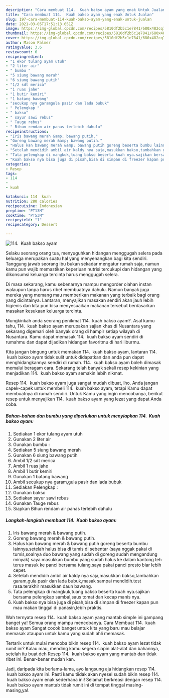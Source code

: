 ```yaml
---
description: "Cara membuat 114.  Kuah bakso ayam yang enak Untuk Jualan"
title: "Cara membuat 114.  Kuah bakso ayam yang enak Untuk Jualan"
slug: 197-cara-membuat-114-kuah-bakso-ayam-yang-enak-untuk-jualan
date: 2021-03-05T17:51:13.651Z
image: https://img-global.cpcdn.com/recipes/5810df2b5c1e7841/680x482cq70/114-kuah-bakso-ayam-foto-resep-utama.jpg
thumbnail: https://img-global.cpcdn.com/recipes/5810df2b5c1e7841/680x482cq70/114-kuah-bakso-ayam-foto-resep-utama.jpg
cover: https://img-global.cpcdn.com/recipes/5810df2b5c1e7841/680x482cq70/114-kuah-bakso-ayam-foto-resep-utama.jpg
author: Mason Palmer
ratingvalue: 3.6
reviewcount: 6
recipeingredient:
- "1 ekor tulang ayam utuh"
- "2 liter air"
- " bumbu "
- "5 siung bawang merah"
- "6 siung bawang putih"
- "1/2 sdt merica"
- "1 ruas jahe"
- "1 butir kemiri"
- "1 batang bawang"
- "secukup nya garamgula pasir dan lada bubuk"
- " Pelengkap "
- " bakso"
- " sayur sawi rebus"
- " Tauge rebus"
- " Bihun rendam air panas terlebih dahulu"
recipeinstructions:
- "Iris bawang merah &amp; bawang putih."
- "Goreng bawang merah &amp; bawang putih."
- "Halus kan bawang merah &amp; bawang putih goreng beserta bumbu lainnya.setelah halus bisa di tumis dl sebentar (saya nggak pakai di tumis,soalnya duo bawang yang sudah di goreng sudah mengandung minyak) saya masukkan bumbu yang sudah halus ke dalam kantong teh terus masuk ke panci bersama tulang.saya pakai panci presto biar lebih cepet."
- "Setelah mendidih ambil air kaldy nya saja,masukkan bakso,tambahkan garam,gula pasir dan lada bubuk,masak sampai mendidih.test rasa.terakhir masukkan daun bawang."
- "Tata pelengkap di mangkuk,tuang bakso beserta kuah nya.sajikan bersama pelengkap sambal,saus tomat dan kecap manis nya."
- "Kuah bakso nya bisa juga di pisah,bisa di simpan di freezer kapan pun mau makan tinggal di panasin,lebih praktis."
categories:
- Resep
tags:
- 114
- 
- kuah

katakunci: 114  kuah 
nutrition: 280 calories
recipecuisine: Indonesian
preptime: "PT13M"
cooktime: "PT53M"
recipeyield: "1"
recipecategory: Dessert

---
```



![114.  Kuah bakso ayam](https://img-global.cpcdn.com/recipes/5810df2b5c1e7841/680x482cq70/114-kuah-bakso-ayam-foto-resep-utama.jpg)

Selaku seorang orang tua, menyuguhkan hidangan menggugah selera pada keluarga merupakan suatu hal yang menyenangkan bagi kita sendiri. Tanggung jawab seorang ibu bukan sekadar mengatur rumah saja, namun kamu pun wajib memastikan keperluan nutrisi tercukupi dan hidangan yang dikonsumsi keluarga tercinta harus menggugah selera.

Di masa  sekarang, kamu sebenarnya mampu mengorder olahan instan walaupun tanpa harus ribet membuatnya dahulu. Namun banyak juga mereka yang memang mau memberikan makanan yang terbaik bagi orang yang dicintainya. Lantaran, menyajikan masakan sendiri akan jauh lebih higienis dan kita pun bisa menyesuaikan makanan tersebut berdasarkan masakan kesukaan keluarga tercinta. 



Mungkinkah anda seorang penikmat 114.  kuah bakso ayam?. Asal kamu tahu, 114.  kuah bakso ayam merupakan sajian khas di Nusantara yang sekarang digemari oleh banyak orang di hampir setiap wilayah di Nusantara. Kamu dapat memasak 114.  kuah bakso ayam sendiri di rumahmu dan dapat dijadikan hidangan favoritmu di hari liburmu.

Kita jangan bingung untuk memakan 114.  kuah bakso ayam, lantaran 114.  kuah bakso ayam tidak sulit untuk didapatkan dan anda pun dapat menghidangkannya sendiri di rumah. 114.  kuah bakso ayam boleh dimasak memalui beragam cara. Sekarang telah banyak sekali resep kekinian yang menjadikan 114.  kuah bakso ayam semakin lebih nikmat.

Resep 114.  kuah bakso ayam juga sangat mudah dibuat, lho. Anda jangan capek-capek untuk membeli 114.  kuah bakso ayam, tetapi Kamu dapat membuatnya di rumah sendiri. Untuk Kamu yang ingin mencobanya, berikut resep untuk menyajikan 114.  kuah bakso ayam yang lezat yang dapat Anda coba.

<!--inarticleads1-->

##### Bahan-bahan dan bumbu yang diperlukan untuk menyiapkan 114.  Kuah bakso ayam:

1. Sediakan 1 ekor tulang ayam utuh
1. Gunakan 2 liter air
1. Gunakan  bumbu :
1. Sediakan 5 siung bawang merah
1. Gunakan 6 siung bawang putih
1. Ambil 1/2 sdt merica
1. Ambil 1 ruas jahe
1. Ambil 1 butir kemiri
1. Gunakan 1 batang bawang
1. Ambil secukup nya garam,gula pasir dan lada bubuk
1. Sediakan  Pelengkap :
1. Gunakan  bakso
1. Sediakan  sayur sawi rebus
1. Gunakan  Tauge rebus
1. Siapkan  Bihun rendam air panas terlebih dahulu




<!--inarticleads2-->

##### Langkah-langkah membuat 114.  Kuah bakso ayam:

1. Iris bawang merah &amp; bawang putih.
1. Goreng bawang merah &amp; bawang putih.
1. Halus kan bawang merah &amp; bawang putih goreng beserta bumbu lainnya.setelah halus bisa di tumis dl sebentar (saya nggak pakai di tumis,soalnya duo bawang yang sudah di goreng sudah mengandung minyak) saya masukkan bumbu yang sudah halus ke dalam kantong teh terus masuk ke panci bersama tulang.saya pakai panci presto biar lebih cepet.
1. Setelah mendidih ambil air kaldy nya saja,masukkan bakso,tambahkan garam,gula pasir dan lada bubuk,masak sampai mendidih.test rasa.terakhir masukkan daun bawang.
1. Tata pelengkap di mangkuk,tuang bakso beserta kuah nya.sajikan bersama pelengkap sambal,saus tomat dan kecap manis nya.
1. Kuah bakso nya bisa juga di pisah,bisa di simpan di freezer kapan pun mau makan tinggal di panasin,lebih praktis.




Wah ternyata resep 114.  kuah bakso ayam yang mantab simple ini gampang banget ya! Semua orang mampu mencobanya. Cara Membuat 114.  kuah bakso ayam Sangat cocok banget untuk kita yang baru mau belajar memasak ataupun untuk kamu yang sudah ahli memasak.

Tertarik untuk mulai mencoba bikin resep 114.  kuah bakso ayam lezat tidak rumit ini? Kalau mau, mending kamu segera siapin alat-alat dan bahannya, setelah itu buat deh Resep 114.  kuah bakso ayam yang mantab dan tidak ribet ini. Benar-benar mudah kan. 

Jadi, daripada kita berlama-lama, ayo langsung aja hidangkan resep 114.  kuah bakso ayam ini. Pasti kamu tiidak akan nyesel sudah bikin resep 114.  kuah bakso ayam enak sederhana ini! Selamat berkreasi dengan resep 114.  kuah bakso ayam mantab tidak rumit ini di tempat tinggal masing-masing,ya!.

